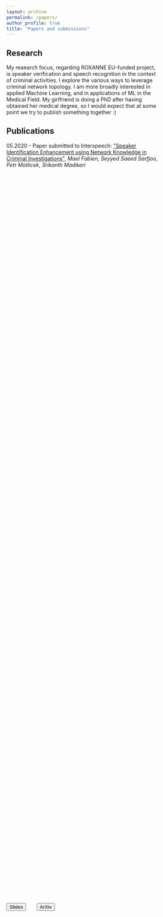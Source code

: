 ```yaml
---
layout: archive
permalink: /papers/
author_profile: true
title: "Papers and submissions"
---
```


<style>

  @import "compass/css3";

  /* Some vars */
  $background-color: hsl(50, 5, 97);
  $black: hsl(200, 40, 10);
  $white: $background-color;
  $base-font-size: 2.4em;
  $base-line-height: 1.5em;

  .ludwig {
  position: relative;
  padding-left: 1em;
  border-left: 0.2em solid lighten($black, 40%);
  font-family: 'Roboto', serif;
  font-size: $base-font-size;
  line-height: $base-line-height;
  font-weight: 100;
  &:before, &:after {
      content: '\201C';
      font-family: 'Sanchez';
      color: lighten($black, 40%);
   }
   &:after {
      content: '\201D';
   }
  }

.column {
  align-content:center;
  float: left;
  width: 50%;
  height: 100%;
}

.column_home {
  align-content:center;
  float: left;
  width: 20%;
  height: 100%;
}


.center_text {
  align-content:center;
  width: 50%;
  vertical-align: middle;
  text-align:justify;
  text-align-last: center;
}

#left-col {
  align-content:center;
  text-align: center;
}

/* Clear floats after the columns */
.row:after {
  content: "";
  display: table;
  clear: both;
}

* {
  box-sizing: border-box;
}

i {
  font-size: 0.4em;
}


#right-col {
  align-content:center;
  text-align: center;
}
</style>

## Research

My reaearch focus, regarding ROXANNE EU-funded project, is speaker verification and speech recognition in the context of criminal activities. I explore the various ways to leverage criminal network topology. I am more broadly interested in applied Machine Learning, and in applications of ML in the Medical Field. My girlfriend is doing a PhD after having obtained her medical degree, so I would expect that at some point we try to publish something together :)

## Publications

05.2020 - Paper submitted to Interspeech: ["Speaker Identification Enhancement using Network Knowledge in Criminal Investigations"](https://arxiv.org/abs/2006.02093), *Mael Fabien, Seyyed Saeed Sarfjoo, Petr Motlicek, Srikanth Madikeri*

<div class="row">

  <div class="column_home" id="left-col" align="center">
    <div style="width:100%; text-align:justify; align-content:left; display:inline-block;">
		<input action="action" class="button" type="button" value="Slides" onclick="location.href='https://maelfabien.github.io/assets/papers/INTERSPEECH_2020.pdf';"/>
    </div>
  </div>

  <div class="column_home" id="left-col" align="center">
    <div style="width:100%; text-align:justify; align-content:left; display:inline-block;">
		<input action="action" class="button" type="button" value="ArXiv" onclick="location.href='https://arxiv.org/abs/2006.02093';"/>
    </div>
  </div>

</div>

summary_master


---

07.2019 - ["Multimodal Emotion Recognition"](https://maelfabien.github.io/assets/images/PE.pdf), Master Thesis, *Anatoli de Bradke, Mael Fabien, Raphael Lederman, Stephane Reynal*

<div class="row">

  <div class="column_home" id="left-col" align="center">
    <div style="width:100%; text-align:justify; align-content:left; display:inline-block;">
    <input action="action" class="button" type="button" value="Slides" onclick="location.href='https://maelfabien.github.io/assets/papers/MER.pdf';"/>
    </div>
  </div>

  <div class="column_home" id="left-col" align="center">
    <div style="width:100%; text-align:justify; align-content:left; display:inline-block;">
    <input action="action" class="button" type="button" value="Report" onclick="location.href='https://maelfabien.github.io/assets/papers/PE.pdf';"/>
    </div>
  </div>

  <div class="column_home" id="left-col" align="center">
    <div style="width:100%; text-align:justify; align-content:left; display:inline-block;">
    <input action="action" class="button" type="button" value="Report Summary" onclick="location.href='https://maelfabien.github.io/assets/papers/summary_master.pdf';"/>
    </div>
  </div>

</div>

---

## News

I am also sharing some informal news on the following social networks:

<input action="action" class="button" type="button" value="Find me on Google Scholar" onclick="location.href='https://scholar.google.com/citations?user=r9hJzdwAAAAJ&hl=en';"/>

<input action="action" class="button" type="button" value="Find me on Research Gate" onclick="location.href='https://www.researchgate.net/profile/Mael_Fabien';"/>

<input action="action" class="button" type="button" value="Find me on GitHub" onclick="location.href='https://github.com/maelfabien';"/>

<input action="action" class="button" type="button" value="Find me on LinkedIn" onclick="location.href='https://www.linkedin.com/in/mael-fabien';"/>

<input action="action" class="button" type="button" value="Find me on Twitter" onclick="location.href='https://twitter.com/fabien_mael';"/>


Want to stay in the loop ? Sign in to my newsletter and receive updates every month on my latest articles, interesting GitHub repositories, cool papers and more !

<link href="//cdn-images.mailchimp.com/embedcode/horizontal-slim-10_7.css" rel="stylesheet" type="text/css">

<div id="mc_embed_signup" style="background:#fff; clear:left; font:14px Helvetica,Arial,sans-serif; width:100%;">
<form action="https://gmail.us3.list-manage.com/subscribe/post?u=c76a8e2ec2bd989affb9a074f&amp;id=4646542adb" method="post" id="mc-embedded-subscribe-form" name="mc-embedded-subscribe-form" class="validate" target="_blank" novalidate>
<div id="mc_embed_signup_scroll">
<label for="mce-EMAIL">Join the newsletter </label>
<input type="email" value="" name="EMAIL" class="email" id="mce-EMAIL" placeholder="Email address" required>
<div style="position: absolute; left: -5000px;" aria-hidden="true"><input type="text" name="b_c76a8e2ec2bd989affb9a074f_4646542adb" tabindex="-1" value=""></div>
<div class="clear"><input type="submit" value="Subscribe" name="subscribe" id="mc-embedded-subscribe" class="button"></div>
</div>
</form>
</div>

<br>

<script type="text/javascript" src="//downloads.mailchimp.com/js/signup-forms/popup/unique-methods/embed.js" data-dojo-config="usePlainJson: true, isDebug: false"></script><script type="text/javascript">window.dojoRequire(["mojo/signup-forms/Loader"], function(L) { L.start({"baseUrl":"mc.us3.list-manage.com","uuid":"c76a8e2ec2bd989affb9a074f","lid":"4646542adb","uniqueMethods":true}) })</script>